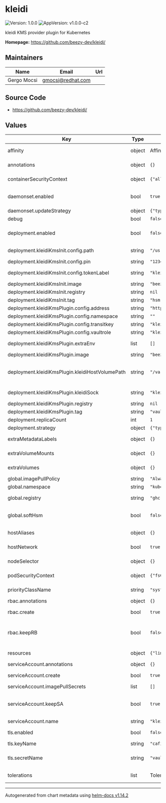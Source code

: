 # kleidi

![Version: 1.0.0](https://img.shields.io/badge/Version-1.0.0-informational?style=flat-square) ![AppVersion: v1.0.0-c2](https://img.shields.io/badge/AppVersion-v1.0.0--c2-informational?style=flat-square)

kleidi KMS provider plugin for Kubernetes

**Homepage:** <https://github.com/beezy-dev/kleidi/>

## Maintainers

| Name | Email | Url |
| ---- | ------ | --- |
| Gergo Mocsi | <gmocsi@redhat.com> |  |

## Source Code

* <https://github.com/beezy-dev/kleidi/>

## Values

| Key | Type | Default | Description |
|-----|------|---------|-------------|
| affinity | object | Affinity settings, defaults added. | Affinity. Used both in Deployment and DaemonSet. |
| annotations | object | `{}` | Annotations. Used both in Deployment and DaemonSet. |
| containerSecurityContext | object | `{"allowPrivilegeEscalation":true}` | The security context for containers. Used both in Deployment and DaemonSet. |
| daemonset.enabled | bool | `true` | Deploys kleidi as DaemonSet.If this enabled, set "deployment.enabled" to false. |
| daemonset.updateStrategy | object | `{"type":"RollingUpdate"}` | Update Strategy for DaemonSet. |
| debug | bool | `false` | Enable debug mode |
| deployment.enabled | bool | `false` | Deploys kleidi as deployment. If this enabled, set "daemonset.enabled" to false. |
| deployment.kleidiKmsInit.config.path | string | `"/usr/lib64/softhsm/libsofthsm.so"` | Library to use for HSM inside init container. |
| deployment.kleidiKmsInit.config.pin | string | `"1234"` | HSM pin for init container. |
| deployment.kleidiKmsInit.config.tokenLabel | string | `"kleidi-kms-plugin"` | Token label for init container. Can be same as container name. |
| deployment.kleidiKmsInit.image | string | `"beezy-dev/kleidi-kms-init"` | Image name for init container. |
| deployment.kleidiKmsInit.registry | string | `nil` | Override global registry for init container. |
| deployment.kleidiKmsInit.tag | string | `"hsm-b5f665d"` | Tag for init container. |
| deployment.kleidiKmsPlugin.config.address | string | `"http://127.0.0.1:8200"` | Address of Vault. |
| deployment.kleidiKmsPlugin.config.namespace | string | `""` | Vault Enterprise namespace. |
| deployment.kleidiKmsPlugin.config.transitkey | string | `"kleidi"` | Name of Transit Key used in Vault. |
| deployment.kleidiKmsPlugin.config.vaultrole | string | `"kleidi"` | Role name in Vault. |
| deployment.kleidiKmsPlugin.extraEnv | list | `[]` | Extra environment values for KMS plugin container. |
| deployment.kleidiKmsPlugin.image | string | `"beezy-dev/kleidi-kms-plugin"` | Image name for KMS plugin container. |
| deployment.kleidiKmsPlugin.kleidiHostVolumePath | string | `"/var/run/kleidi"` | Host Volume for Kleidi - to be used in k8s encryption config. Full socket path is going to look like the following: unix://{kleidiHostVolumePath}/{kleidiSock} |
| deployment.kleidiKmsPlugin.kleidiSock | string | `"kleidi-kms-plugin.sock"` | Socket for Kleidi to listen on - to be used in k8s encryption config. |
| deployment.kleidiKmsPlugin.registry | string | `nil` | Override global for KMS plugin container. |
| deployment.kleidiKmsPlugin.tag | string | `"vault-b5f665d"` | Image tag for KMS plugin container. |
| deployment.replicaCount | int | `1` | Replica count for pods. |
| deployment.strategy | object | `{"type":"RollingUpdate"}` | Update strategy. |
| extraMetadataLabels | object | `{}` | Extra labels for pod pod metadata (metadata.labels). |
| extraVolumeMounts | object | `{}` | Extra volume mounts if needed. Used both in Deployment and DaemonSet. |
| extraVolumes | object | `{}` | Extra volumes if needed. Used both in Deployment and DaemonSet. |
| global.imagePullPolicy | string | `"Always"` | Global image pull policy.   |
| global.namespace | string | `"kube-system"` | Namespace should stay kube-system. |
| global.registry | string | `"ghcr.io"` | Registry to fetch images from. Can be locally overwritten. |
| global.softHsm | bool | `false` | Determines the use of SoftHSM provider. If set to true, SoftHSM is deployed instead of Vault provider. |
| hostAliases | object | `{}` | Host aliases. Used both in Deployment and DaemonSet. |
| hostNetwork | bool | `true` | Use host network. Used both in Deployment and DaemonSet. |
| nodeSelector | object | `{}` | NodeSelector(s). Used both in Deployment and DaemonSet. |
| podSecurityContext | object | `{"fsGroup":0,"runAsGroup":0,"runAsUser":0}` | The security context for pods. Used both in Deployment and DaemonSet. |
| priorityClassName | string | `"system-cluster-critical"` | Name of the PriorityClass. Used both in Deployment and DaemonSet. |
| rbac.annotations | object | `{}` | Annotations for Role Bindings. |
| rbac.create | bool | `true` | Create role bindings. Should be set to true. |
| rbac.keepRB | bool | `false` | Preserves Role Bindings after "helm uninstall". It adds annotation "helm.sh/resource-policy: "keep"". Role Bindings survive "helm uninstall". |
| resources | object | `{"limits":{"cpu":"300m","memory":"256Mi"}}` | Resource requests and limits. Used both in Deployment and DaemonSet. |
| serviceAccount.annotations | object | `{}` | annotations for ServiceAccount. |
| serviceAccount.create | bool | `true` | Enables/disables the creation of ServiceAccount. |
| serviceAccount.imagePullSecrets | list | `[]` | ImagePullSecrets for ServiceAccount. |
| serviceAccount.keepSA | bool | `true` | Preserves ServiceAccount after "helm uninstall". It adds annotation "helm.sh/resource-policy: "keep"". ServiceAccount survives "helm uninstall". |
| serviceAccount.name | string | `"kleidi-vault-auth"` | Name of the ServiceAccount. |
| tls.enabled | bool | `false` | Enables/Disables TLS between Kleidi and Vault |
| tls.keyName | string | `"cafile"` | Key name inside secret. |
| tls.secretName | string | `"vault-ca"` | Vault CA chain secret name - you need to create it manually. Secret should be present in the same namespace as Kleidi. |
| tolerations | list | Toleration settings, defaults added. | Tolerations. Used both in Deployment and DaemonSet. |

----------------------------------------------
Autogenerated from chart metadata using [helm-docs v1.14.2](https://github.com/norwoodj/helm-docs/releases/v1.14.2)
